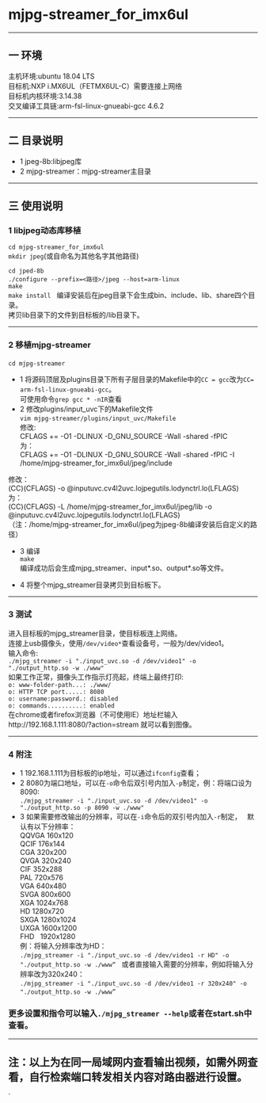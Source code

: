 # mjpg-streamer_for_imx6ul
---  

## 一 环境  
主机环境:ubuntu 18.04 LTS   
目标机:NXP i.MX6UL（FETMX6UL-C）需要连接上网络  
目标机内核环境:3.14.38  
交叉编译工具链:arm-fsl-linux-gnueabi-gcc 4.6.2  

---  

## 二 目录说明  
* 1 jpeg-8b:libjpeg库  
* 2 mjpg-streamer：mjpg-streamer主目录  

---  

## 三 使用说明  
### 1 libjpeg动态库移植  
`cd mjpg-streamer_for_imx6ul`  
`mkdir jpeg`(或自命名为其他名字其他路径)  

`cd jped-8b`  
`./configure --prefix=<路径>/jpeg --host=arm-linux`  
`make`  
`make install`  
编译安装后在jpeg目录下会生成bin、include、lib、share四个目录。  
拷贝lib目录下的文件到目标板的/lib目录下。  

---
### 2 移植mjpg-streamer  
`cd mjpg-streamer`   
* 1 将源码顶层及plugins目录下所有子层目录的Makefile中的`CC = gcc`改为`CC= arm-fsl-linux-gnueabi-gcc`。  
可使用命令`grep gcc * -nIR`查看    
* 2 修改plugins/input_uvc下的Makefile文件  
`vim mjpg-streamer/plugins/input_uvc/Makefile`  
修改:  
CFLAGS += -O1 -DLINUX -D_GNU_SOURCE -Wall -shared -fPIC  
为：  
CFLAGS += -O1 -DLINUX -D_GNU_SOURCE -Wall -shared -fPIC -I /home/mjpg-streamer_for_imx6ul/jpeg/include  

修改：  
(CC)(CFLAGS) -o @inputuvc.cv4l2uvc.lojpegutils.lodynctrl.lo(LFLAGS)  
为：  
(CC)(CFLAGS) -L /home/mjpg-streamer_for_imx6ul/jpeg/lib -o @inputuvc.cv4l2uvc.lojpegutils.lodynctrl.lo(LFLAGS)  
（注：/home/mjpg-streamer_for_imx6ul/jpeg为jpeg-8b编译安装后自定义的路径）  

* 3 编译  
`make`  
编译成功后会生成mjpg_streamer、input*.so、output*.so等文件。  

* 4 将整个mjpg_streamer目录拷贝到目标板下。  

---  
### 3 测试  
进入目标板的mjpg_streamer目录，使目标板连上网络。  
连接上usb摄像头，使用`/dev/video*`查看设备号，一般为/dev/video1。  
输入命令:  
`./mjpg_streamer -i "./input_uvc.so -d /dev/video1" -o "./output_http.so -w ./www"`  
如果工作正常，摄像头工作指示灯亮起，终端上最终打印:  
`o: www-folder-path...: ./www/`  
`o: HTTP TCP port.....: 8080`  
`o: username:password.: disabled`  
`o: commands..........: enabled`  
在chrome或者firefox浏览器（不可使用IE）地址栏输入http://192.168.1.111:8080/?action=stream 就可以看到图像。  

---  

### 4 附注  
* 1 192.168.1.111为目标板的ip地址，可以通过`ifconfig`查看；  
* 2 8080为端口地址，可以在`-o`命令后双引号内加入`-p`制定，例：将端口设为8090:  
`./mjpg_streamer -i "./input_uvc.so -d /dev/video1" -o "./output_http.so -p 8090 -w ./www"`  
* 3 如果需要修改输出的分辨率，可以在`-i`命令后的双引号内加入`-r`制定，  
默认有以下分辨率：  
QQVGA  160x120  
QCIF   176x144  
CGA    320x200  
QVGA   320x240  
CIF    352x288  
PAL    720x576  
VGA    640x480  
SVGA   800x600  
XGA    1024x768  
HD     1280x720  
SXGA   1280x1024  
UXGA   1600x1200  
FHD    1920x1280  
例：将输入分辨率改为HD：  
`./mjpg_streamer -i "./input_uvc.so -d /dev/video1 -r HD" -o "./output_http.so -w ./www“`  
或者直接输入需要的分辨率，例如将输入分辨率改为320x240：  
`./mjpg_streamer -i "./input_uvc.so -d /dev/video1 -r 320x240" -o "./output_http.so -w ./www”`   
  
### 更多设置和指令可以输入`./mjpg_streamer --help`或者在start.sh中查看。  

---  
## 注：以上为在同一局域网内查看输出视频，如需外网查看，自行检索端口转发相关内容对路由器进行设置。


`










